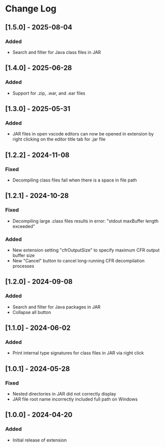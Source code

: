 # Change Log

## [1.5.0] - 2025-08-04

### Added
- Search and filter for Java class files in JAR

## [1.4.0] - 2025-06-28

### Added
- Support for .zip, .war, and .ear files 

## [1.3.0] - 2025-05-31

### Added
- JAR files in open vscode editors can now be opened in extension by right clicking 
  on the editor title tab for .jar file 

## [1.2.2] - 2024-11-08

### Fixed
- Decompiling class files fail when there is a space in file path

## [1.2.1] - 2024-10-28

### Fixed
- Decompiling large .class files results in error: "stdout maxBuffer length exceeded"

### Added
- New extension setting "cfrOutputSize" to specify maximum CFR output buffer size
- New "Cancel" button to cancel long-running CFR decompilation processes

## [1.2.0] - 2024-09-08

### Added
- Search and filter for Java packages in JAR
- Collapse all button

## [1.1.0] - 2024-06-02

### Added
- Print internal type signatures for class files in JAR via right click

## [1.0.1] - 2024-05-28

### Fixed
- Nested directories in JAR did not correctly display 
- JAR file root name incorrectly included full path on Windows

## [1.0.0] - 2024-04-20

### Added
- Initial release of extension